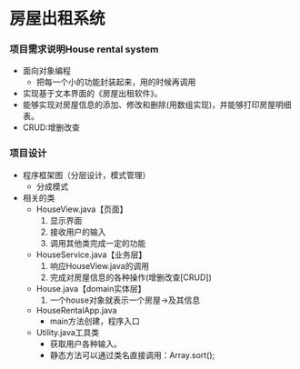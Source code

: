 # 房屋出租系统

### 项目需求说明House rental system
 
- 面向对象编程
  - 把每一个小的功能封装起来，用的时候再调用
- 实现基于文本界面的《房屋出租软件》。
- 能够实现对房屋信息的添加、修改和删除(用数组实现)，并能够打印房屋明细表。
- CRUD:增删改查

### 项目设计

- 程序框架图（分层设计，模式管理）
  - 分成模式
- 相关的类
    - HouseView.java【页面】
        1. 显示界面
        2. 接收用户的输入
        3. 调用其他类完成一定的功能
    - HouseService.java【业务层】
        1. 响应HouseView.java的调用
        2. 完成对房屋信息的各种操作(增删改查[CRUD])
    - House.java【domain实体层】
        1. 一个house对象就表示一个房屋->及其信息
    - HouseRentalApp.java
        - main方法创建，程序入口
    - Utility.java工具类
        - 获取用户各种输入。
        - 静态方法可以通过类名直接调用：Array.sort();